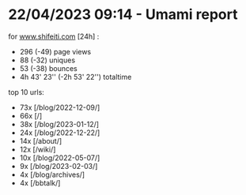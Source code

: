 # 22/04/2023 09:14 - Umami report
for www.shifeiti.com [24h] :

 - 296 (-49) page views
 - 88 (-32) uniques
 - 53 (-38) bounces
 - 4h 43' 23'' (-2h 53' 22'') totaltime


top 10 urls:
 - 73x [/blog/2022-12-09/]
 - 66x [/]
 - 38x [/blog/2023-01-12/]
 - 24x [/blog/2022-12-22/]
 - 14x [/about/]
 - 12x [/wiki/]
 - 10x [/blog/2022-05-07/]
 - 9x [/blog/2023-02-03/]
 - 4x [/blog/archives/]
 - 4x [/bbtalk/]


